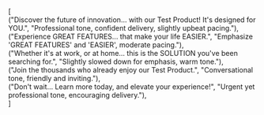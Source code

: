 [  
  ("Discover the future of innovation... with our Test Product! It's designed for YOU.", "Professional tone, confident delivery, slightly upbeat pacing."),  
  ("Experience GREAT FEATURES... that make your life EASIER.", "Emphasize 'GREAT FEATURES' and 'EASIER', moderate pacing."),  
  ("Whether it's at work, or at home... this is the SOLUTION you've been searching for.", "Slightly slowed down for emphasis, warm tone."),  
  ("Join the thousands who already enjoy our Test Product.", "Conversational tone, friendly and inviting."),  
  ("Don't wait... Learn more today, and elevate your experience!", "Urgent yet professional tone, encouraging delivery."),  
]